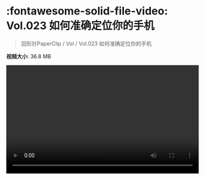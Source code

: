 # :fontawesome-solid-file-video: Vol.023 如何准确定位你的手机

> 回形针PaperClip / Vol / Vol.023 如何准确定位你的手机

**视频大小**: 36.8 MB

<video id="V-304cf012e7f5ffd54051be01dd91481f" width="512" height="288" preload="none" playsinline webkit-playsinline></video>